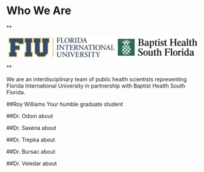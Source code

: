 
# Who We Are

**<p style="text-align: center;">
![join.jpg](images/join.jpg)
</p>**

We are an interdisciplinary team of public health scientists representing Florida International University in partnership with Baptist Health South Florida.


##Roy Williams
Your humble graduate student

##Dr. Odom
about

##Dr. Saxena
about

##Dr. Trepka
about

##Dr. Bursac
about

##Dr. Veledar
about